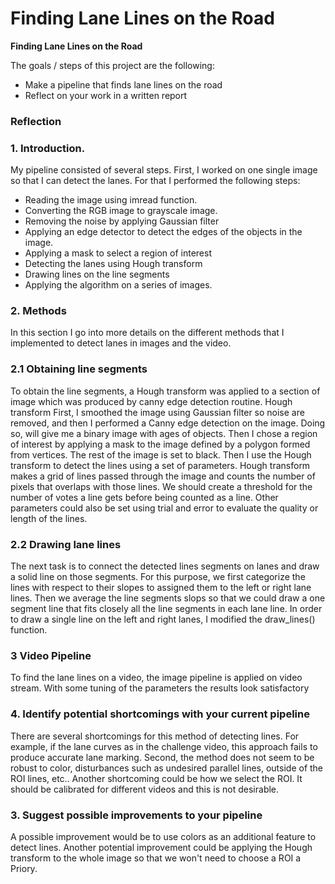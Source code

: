  # **Finding Lane Lines on the Road** 

**Finding Lane Lines on the Road**

The goals / steps of this project are the following:
* Make a pipeline that finds lane lines on the road
* Reflect on your work in a written report

### Reflection
### 1. Introduction.

My pipeline consisted of several steps. First, I worked on one single image so that I can detect the lanes. For that I performed the following steps:

- Reading the image using imread function. 
- Converting the RGB image to grayscale image.
- Removing the noise by applying Gaussian filter
- Applying an edge detector to detect the edges of the objects in the image.
- Applying a mask to select a region of interest
- Detecting the lanes using Hough transform
- Drawing lines on the line segments
- Applying the algorithm on a series of images.

### 2. Methods
In this section I go into more details on the different methods that I implemented to detect lanes in images and the video.

### 2.1 Obtaining line segments

To obtain the line segments, a Hough transform was applied to a section of image which was produced by canny edge detection routine. 
Hough transform 
First, I smoothed the image using Gaussian filter so noise are removed, and then I performed a Canny edge detection on the image. Doing so, will give me a binary image with ages of objects. Then I chose a region of interest by applying a mask to the image defined by a polygon formed from vertices. The rest of the image is set to black. Then I use the Hough transform to detect the lines using a set of parameters. 
Hough transform makes a grid of lines passed through the image and counts the number of pixels that overlaps with those lines. We should create a threshold for the number of votes a line gets before being counted as a line. Other parameters could also be set using trial and error to evaluate the quality or length of the lines. 

### 2.2 Drawing lane lines

The next task is to connect the detected lines segments on lanes and draw a solid line on those segments. For this purpose, we first categorize the lines with respect to their slopes to assigned them to the left or right lane lines. 
Then we average the line segments slops so that we could draw a one segment line that fits closely all the line segments in each lane line. 
In order to draw a single line on the left and right lanes, I modified the draw_lines() function. 

### 3 Video Pipeline

To find the lane lines on a video, the image pipeline is applied on video stream. With some tuning of the parameters the results look satisfactory

### 4. Identify potential shortcomings with your current pipeline

There are several shortcomings for this method of detecting lines. For example, if the lane curves as in the challenge video, this approach fails to produce accurate lane marking. Second, the method does not seem to be robust to color, disturbances such as undesired parallel lines, outside of the ROI lines, etc..
Another shortcoming could be how we select the ROI. It should be calibrated for different videos and this is not desirable.
### 3. Suggest possible improvements to your pipeline
A possible improvement would be to use colors as an additional feature to detect lines. 
Another potential improvement could be applying the Hough transform to the whole image so that we won't need to choose a ROI a Priory.

